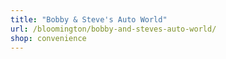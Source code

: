 ```yaml
---
title: "Bobby & Steve's Auto World"
url: /bloomington/bobby-and-steves-auto-world/
shop: convenience
---
```

